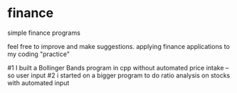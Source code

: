 # finance
simple finance programs

feel free to improve and make suggestions. applying finance applications to my coding "practice"

#1 I built a Bollinger Bands program in cpp without automated price intake – so user input
#2 i started on a bigger program to do ratio analysis on stocks with automated input


